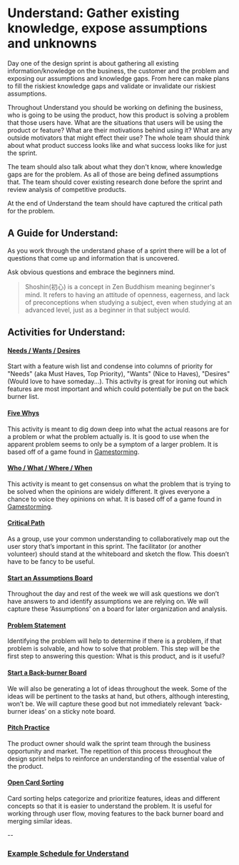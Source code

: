 # Understand: Gather existing knowledge, expose assumptions and unknowns

Day one of the design sprint is about gathering all existing information/knowledge on the business, the customer and the problem and exposing our assumptions and knowledge gaps. From here can make plans to fill the riskiest knowledge gaps and validate or invalidate our riskiest assumptions.

Throughout Understand you should be working on defining the business, who is going to be using the product, how this product is solving a problem that those users have. What are the situations that users will be using the product or feature? What are their motivations behind using it? What are any outside motivators that might effect their use? The whole team should think about what product success looks like and what success looks like for just the sprint.

The team should also talk about what they don't know, where knowledge gaps are for the problem. As all of those are being defined assumptions that. The team should cover existing research done before the sprint and review analysis of competitive products.

At the end of Understand the team should have captured the critical path for the problem.

## A Guide for Understand:

As you work through the understand phase of a sprint there will be a lot of questions that come up and information that is uncovered.

Ask obvious questions and embrace the beginners mind.

> Shoshin\(初心\) is a concept in Zen Buddhism meaning beginner's mind. It refers to having an attitude of openness, eagerness, and lack of preconceptions when studying a subject, even when studying at an advanced level, just as a beginner in that subject would.

## Activities for Understand:

#### [Needs / Wants / Desires](../exercises/needs-wants-desires.md)

Start with a feature wish list and condense into columns of priority for "Needs" \(aka Must Haves, Top Priority\), "Wants" \(Nice to Haves\), "Desires" \(Would love to have someday...\). This activity is great for ironing out which features are most important and which could potentially be put on the back burner list.

#### [Five Whys](../exercises/five-whys.md)

This activity is meant to dig down deep into what the actual reasons are for a problem or what the problem actually is. It is good to use when the apparent problem seems to only be a symptom of a larger problem. It is based off of a game found in [Gamestorming](http://www.gamestorming.com/games-for-problem-solving/the-5-whys/).

#### [Who / What / Where / When](../exercises/who-what-when-where.md)

This activity is meant to get consensus on what the problem that is trying to be solved when the opinions are widely different. It gives everyone a chance to voice they opinions on what. It is based off of a game found in [Gamestorming](http://www.gamestorming.com/games-for-any-meeting/help-me-understand/).

#### [Critical Path](../exercises/critical-path.md)

As a group, use your common understanding to collaboratively map out the user story that’s important in this sprint. The facilitator \(or another volunteer\) should stand at the whiteboard and sketch the flow. This doesn’t have to be fancy to be useful.

#### [Start an Assumptions Board](../exercises/assumptions-test-board.md)

Throughout the day and rest of the week we will ask questions we don’t have answers to and identify assumptions we are relying on. We will capture these ‘Assumptions’ on a board for later organization and analysis.

#### [Problem Statement](../exercises/problem-statement.md)

Identifying the problem will help to determine if there is a problem, if that problem is solvable, and how to solve that problem. This step will be the first step to answering this question: What is this product, and is it useful?

#### [Start a Back-burner Board](../exercises/back-burner-board.md)

We will also be generating a lot of ideas throughout the week. Some of the ideas will be pertinent to the tasks at hand, but others, although interesting, won’t be. We will capture these good but not immediately relevant ‘back-burner ideas’ on a sticky note board.

#### [Pitch Practice](../exercises/pitch-practice.md)

The product owner should walk the sprint team through the business opportunity and market. The repetition of this process throughout the design sprint helps to reinforce an understanding of the essential value of the product.

#### [Open Card Sorting](../exercises/card-sorting.md)

Card sorting helps categorize and prioritize features, ideas and different concepts so that it is easier to understand the problem. It is useful for working through user flow, moving features to the back burner board and merging similar ideas.

--

### [Example Schedule for Understand](example-schedule-for-understand.md)

